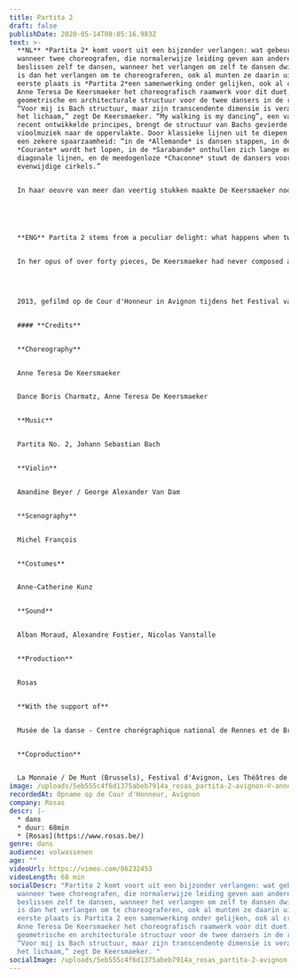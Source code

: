 ```yaml
---
title: Partita 2
draft: false
publishDate: 2020-05-14T08:05:16.983Z
text: >-
  **NL** *Partita 2* komt voort uit een bijzonder verlangen: wat gebeurt er
  wanneer twee choreografen, die normalerwijze leiding geven aan andere dansers,
  beslissen zelf te dansen, wanneer het verlangen om zelf te dansen dwingender
  is dan het verlangen om te choreograferen, ook al munten ze daarin uit? In de
  eerste plaats is *Partita 2*een samenwerking onder gelijken, ook al creëerde
  Anne Teresa De Keersmaeker het choreografisch raamwerk voor dit duet, een
  geometrische en architecturale structuur voor de twee dansers in de ruimte.
  “Voor mij is Bach structuur, maar zijn transcendente dimensie is verankerd in
  het lichaam,” zegt De Keersmaeker. “My walking is my dancing”, een van haar
  recent ontwikkelde principes, brengt de structuur van Bachs gevierde
  vioolmuziek naar de oppervlakte. Door klassieke lijnen uit te diepen ontstaat
  een zekere spaarzaamheid: “in de *Allemande* is dansen stappen, in de
  *Courante* wordt het lopen, in de *Sarabande* onthullen zich lange en
  diagonale lijnen, en de meedogenloze *Chaconne* stuwt de dansers voort in
  evenwijdige cirkels.”


  In haar oeuvre van meer dan veertig stukken maakte De Keersmaeker nooit een duet met een man waarin ze zelf danst. De ontmoeting met Boris Charmatz was een uitnodiging om af te wijken van haar nauwgezette constructies door het grillige, jongensachtige, en soms zelfs titanische van improvisator Charmatz. Het duet, waarin beide dansers elkaar aanvullen, wordt gedragen door een derde partner, de violiste Amandine Beyer, wiens fysieke aanwezigheid zowel virtuositeit als bescheidenheid meebrengt. De verschillende manieren van luisteren, in de duisternis of in het licht, in stilte of met muziek, versterken de ervaring van de brute kracht van het scènebeeld, ontworpen door Michel François.


  ‍


  **ENG** Partita 2 stems from a peculiar delight: what happens when two choreographers, famed for directing many bodies, rejoice in their love for their own dancing, which might be a greater urge for them than the choreographing they excel at? A collaboration of equals, to begin with, even if Anne Teresa De Keersmaeker creates a choreographic framework for this dancing duet, that is, a geometrical and architectural structure for the two bodies in space. “For me Bach is structure, but his transcending dimension is written in the flesh,” says De Keersmaeker. One of her recently developed principles, “my walking is my dancing,” helps the structure of Bach’s celebrated violin music emerge in dancing. A sense of thrift arises from deepening classical lines: l'Allemande will make us step, in la Courante we will run, in la Sarabande we will fold in various patterns, and the relentless Chaconne will let us run in circles jubilantly together!


  In her opus of over forty pieces, De Keersmaeker had never composed a duet with a man in which she herself would dance. The encounter between Boris Charmatz and herself is an invitation to stray from De Keersmaeker’s meticulous construction together with the whimsical and boyish, and at times titanic improvisatory flights of Charmatz. The complementary duet breaks open with a third partner, the violinist Amandine Beyer (or, alternately, George Alexander van Dam), whose physical presence, like the fiddler on the street, sustains a humble sense of virtuosity. Configuring various situations of listening with and without watching, in silence or in music, enhances the experience of the bare force of the stage design by visual artist Michel François.\

  ‍


  2013, gefilmd op de Cour d'Honneur in Avignon tijdens het Festival van Avignon


  #### **Credits**


  **Choreography**


  Anne Teresa De Keersmaeker


  Dance Boris Charmatz, Anne Teresa De Keersmaeker


  **Music**


  Partita No. 2, Johann Sebastian Bach


  **Violin**


  Amandine Beyer / George Alexander Van Dam


  **Scenography**


  Michel François


  **Costumes**


  Anne-Catherine Kunz


  **Sound**


  Alban Moraud, Alexandre Fostier, Nicolas Vanstalle


  **Production**


  Rosas


  **With the support of**


  Musée de la danse - Centre chorégraphique national de Rennes et de Bretagne


  **Coproduction**


  La Monnaie / De Munt (Brussels), Festival d'Avignon, Les Théâtres de la Ville de Luxembourg, Kunstenfestivaldesarts (Brussels), ImPulsTanz (Vienna), La Bâtie - Festival de Genève, Berliner Festspiele, Théâtre de la Ville with the Festival d'Automne à Paris, Fundação Calouste Gulbenkian (Lisbon), Künstlerhaus Mousonturm (Frankfurt)World PremièreKunstenfestivaldesarts, May 2013
image: /uploads/5eb555c4f6d1375abeb7914a_rosas_partita-2-avignon-©-anne-van-aerschot_web.jpeg
recordedAt: Opname op de Cour d'Honneur, Avignon
company: Rosas
descr: |-
  * dans
  * duur: 68min
  * [Rosas](https://www.rosas.be/)
genre: dans
audience: volwassenen
age: ""
videoUrl: https://vimeo.com/86232453
videoLength: 68 min
socialDescr: "Partita 2 komt voort uit een bijzonder verlangen: wat gebeurt er
  wanneer twee choreografen, die normalerwijze leiding geven aan andere dansers,
  beslissen zelf te dansen, wanneer het verlangen om zelf te dansen dwingender
  is dan het verlangen om te choreograferen, ook al munten ze daarin uit? In de
  eerste plaats is Partita 2 een samenwerking onder gelijken, ook al creëerde
  Anne Teresa De Keersmaeker het choreografisch raamwerk voor dit duet, een
  geometrische en architecturale structuur voor de twee dansers in de ruimte.
  “Voor mij is Bach structuur, maar zijn transcendente dimensie is verankerd in
  het lichaam,” zegt De Keersmaeker. "
socialImage: /uploads/5eb555c4f6d1375abeb7914a_rosas_partita-2-avignon-©-anne-van-aerschot_web.jpeg
---
```

